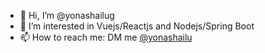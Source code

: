- 👋 Hi, I’m @yonashailug
- 👀 I’m interested in Vuejs/Reactjs and Nodejs/Spring Boot
- 📫 How to reach me: DM me [@yonashailu](https://twitter.com/yonashailu)

<!---
yonashailug/yonashailug is a ✨ special ✨ repository because its `README.md` (this file) appears on your GitHub profile.
You can click the Preview link to take a look at your changes.
--->
